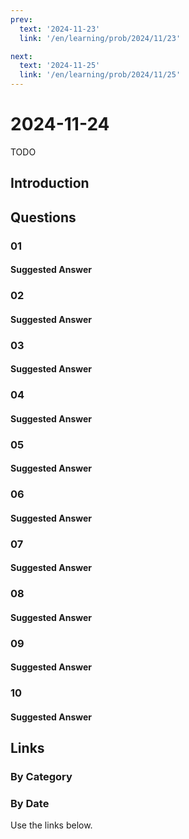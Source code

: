 ```yaml
---
prev:
  text: '2024-11-23'
  link: '/en/learning/prob/2024/11/23'

next:
  text: '2024-11-25'
  link: '/en/learning/prob/2024/11/25'
---
```


# 2024-11-24

TODO

<Badge type="danger" text="Bid"/>

## Introduction

## Questions

### 01

#### Suggested Answer

### 02

#### Suggested Answer

### 03

#### Suggested Answer

### 04

#### Suggested Answer

### 05

#### Suggested Answer

### 06

#### Suggested Answer

### 07

#### Suggested Answer

### 08

#### Suggested Answer

### 09

#### Suggested Answer

### 10

#### Suggested Answer

## Links

[<Badge type="tip" text="Go to Practice"/>](/en/practice/prob/2024/11/24)

### By Category

[<Badge type="tip" text="<--"/>](/en/learning/prob/2024/11/20)
[<Badge type="tip" text="Calendar"/>](/en/learning/calendar/2024/11)
[<Badge type="info" text="-->"/>](/en/learning/prob/2024/11/24#links)

### By Date

Use the links below.